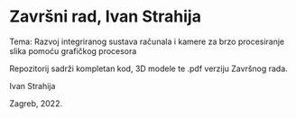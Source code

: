 # Završni rad, Ivan Strahija

Tema: Razvoj integriranog sustava računala i kamere za brzo procesiranje slika pomoću grafičkog procesora

Repozitorij sadrži kompletan kod, 3D modele te .pdf verziju Završnog rada.



Ivan Strahija

Zagreb, 2022.
